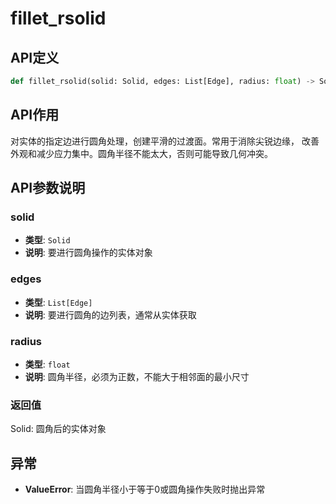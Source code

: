 # fillet_rsolid

## API定义

```python
def fillet_rsolid(solid: Solid, edges: List[Edge], radius: float) -> Solid
```

## API作用

对实体的指定边进行圆角处理，创建平滑的过渡面。常用于消除尖锐边缘，
改善外观和减少应力集中。圆角半径不能太大，否则可能导致几何冲突。

## API参数说明

### solid

- **类型**: `Solid`
- **说明**: 要进行圆角操作的实体对象

### edges

- **类型**: `List[Edge]`
- **说明**: 要进行圆角的边列表，通常从实体获取

### radius

- **类型**: `float`
- **说明**: 圆角半径，必须为正数，不能大于相邻面的最小尺寸

### 返回值

Solid: 圆角后的实体对象

## 异常

- **ValueError**: 当圆角半径小于等于0或圆角操作失败时抛出异常
